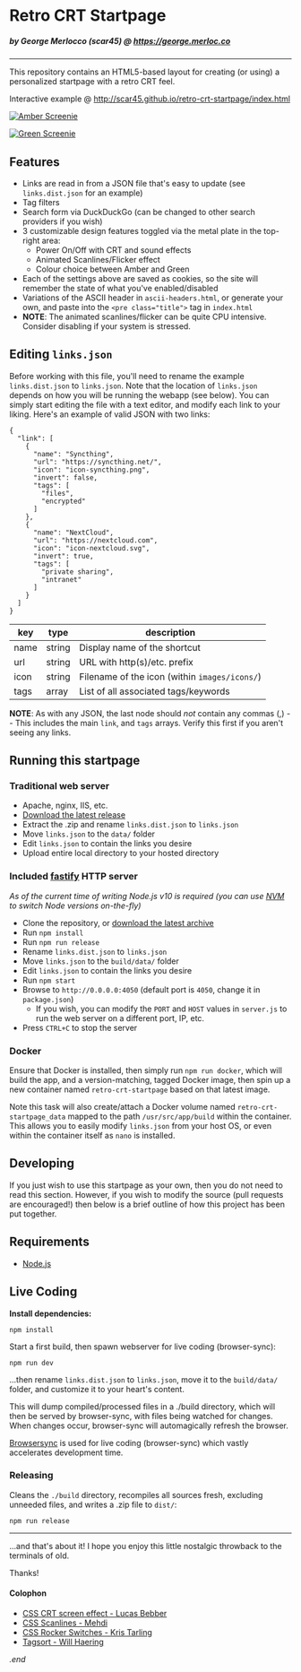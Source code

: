 # Retro CRT Startpage
##### by George Merlocco (scar45) @ https://george.merloc.co

---

This repository contains an HTML5-based layout for creating (or using) a personalized startpage with a retro CRT feel.

Interactive example @ http://scar45.github.io/retro-crt-startpage/index.html

[![Amber Screenie](preview-amber.png "Click to try the demo version")](http://scar45.github.io/retro-crt-startpage/index.html)

[![Green Screenie](preview-green.png "Click to try the demo version")](http://scar45.github.io/retro-crt-startpage/index.html)

## Features

- Links are read in from a JSON file that's easy to update (see `links.dist.json` for an example)
- Tag filters
- Search form via DuckDuckGo (can be changed to other search providers if you wish)
- 3 customizable design features toggled via the metal plate in the top-right area:
  - Power On/Off with CRT and sound effects
  - Animated Scanlines/Flicker effect
  - Colour choice between Amber and Green
- Each of the settings above are saved as cookies, so the site will remember the state of what you've enabled/disabled
- Variations of the ASCII header in `ascii-headers.html`, or generate your own, and paste into the `<pre class="title">` tag in `index.html`
- **NOTE**: The animated scanlines/flicker can be quite CPU intensive. Consider disabling if your system is stressed.

## Editing  `links.json`

Before working with this file, you'll need to rename the example `links.dist.json` to `links.json`. Note that the location of `links.json` depends on how you will be running the webapp (see below). You can simply start editing the file with a text editor, and modify each link to your liking. Here's an example of valid JSON with two links:
```
{
  "link": [
    {
      "name": "Syncthing",
      "url": "https://syncthing.net/",
      "icon": "icon-syncthing.png",
      "invert": false,
      "tags": [
        "files",
        "encrypted"
      ]
    },
    {
      "name": "NextCloud",
      "url": "https://nextcloud.com",
      "icon": "icon-nextcloud.svg",
      "invert": true,
      "tags": [
        "private sharing",
        "intranet"
      ]
    }
  ]
}
```

| key      | type | description |
| ----------- | ----------- | - |
| name      | string       | Display name of the shortcut |
| url       | string       | URL with http(s)/etc. prefix |
| icon      | string       | Filename of the icon (within `images/icons/`) |
| tags      | array      | List of all associated tags/keywords |

 **NOTE**: As with any JSON, the last node should *not* contain any commas (,) -- This includes the main `link`, and `tags` arrays. Verify this first if you aren't seeing any links.


## Running this startpage

### Traditional web server
- Apache, nginx, IIS, etc.
- [Download the latest release](https://github.com/scar45/retro-crt-startpage/releases)
- Extract the .zip and rename `links.dist.json` to `links.json`
- Move `links.json` to the `data/` folder
- Edit `links.json` to contain the links you desire
- Upload entire local directory to your hosted directory

### Included [fastify](https://www.fastify.io/) HTTP server
_As of the current time of writing Node.js v10 is required (you can use [NVM](https://github.com/nvm-sh/nvm) to switch Node versions on-the-fly)_
- Clone the repository, or [download the latest archive](https://github.com/scar45/retro-crt-startpage/archive/master.zip)
- Run `npm install`
- Run `npm run release`
- Rename `links.dist.json` to `links.json`
- Move `links.json` to the `build/data/` folder
- Edit `links.json` to contain the links you desire
- Run `npm start`
- Browse to `http://0.0.0.0:4050` (default port is `4050`, change it in `package.json`)
  - If you wish, you can modify the `PORT` and `HOST` values in `server.js` to run the web server on a different port, IP, etc.
- Press `CTRL+C` to stop the server

### Docker

Ensure that Docker is installed, then simply run `npm run docker`, which will build the app, and a version-matching, tagged Docker image, then spin up a new container named `retro-crt-startpage` based on that latest image.

Note this task will also create/attach a Docker volume named `retro-crt-startpage_data` mapped to the path `/usr/src/app/build` within the container. This allows you to easily modify `links.json` from your host OS, or even within the container itself as `nano` is installed.

## Developing

If you just wish to use this startpage as your own, then you do not need to read this section. However, if you wish to modify the source (pull requests are encouraged!) then below is a brief outline of how this project has been put together.

## Requirements

- [Node.js](http://nodejs.org)

## Live Coding

**Install dependencies:**
```
npm install
```

Start a first build, then spawn webserver for live coding (browser-sync):
```
npm run dev
```
...then rename `links.dist.json` to `links.json`, move it to the `build/data/` folder, and customize it to your heart's content.

This will dump compiled/processed files in a ./build directory, which will then be served by browser-sync, with files being watched for changes. When changes occur, browser-sync will automagically refresh the browser.

[Browsersync](http://www.browsersync.io) is used for live coding (browser-sync) which vastly accelerates development time.

### Releasing

Cleans the `./build` directory, recompiles all sources fresh, excluding unneeded files, and writes a .zip file to `dist/`:

```
npm run release
```
---
...and that's about it! I hope you enjoy this little nostalgic throwback to the terminals of old.

Thanks!

#### Colophon

* [CSS CRT screen effect - Lucas Bebber](https://codepen.io/lbebber/pen/XJRdrV)
* [CSS Scanlines - Mehdi](https://codepen.io/meduzen/pen/zxbwRV)
* [CSS Rocker Switches - Kris Tarling](https://codepen.io/kristarling/pen/WwPovb)
* [Tagsort - Will Haering](https://github.com/wchaering/tagsort)

_.end_
